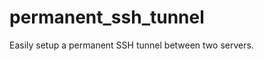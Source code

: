 permanent_ssh_tunnel
====================

Easily setup a permanent SSH tunnel between two servers.

